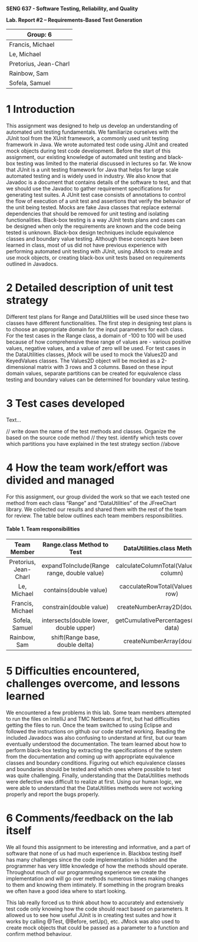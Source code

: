 **SENG 637 - Software Testing, Reliability, and Quality**

**Lab. Report \#2 – Requirements-Based Test Generation**

| Group: 6      |
|-----------------|
| Francis, Michael                |   
| Le, Michael              |   
| Pretorius, Jean-Charl               |   
| Rainbow, Sam                |
| Sofela, Samuel                |  

# 1 Introduction

This assignment was designed to help us develop an understanding of automated unit testing fundamentals. We familiarize ourselves with the JUnit tool from the XUnit framework, a commonly used unit testing framework in Java. We wrote automated test code using JUnit and created mock objects during test code development.
Before the start of this assignment, our existing knowledge of automated unit testing and black-box testing was limited to the material discussed in lectures so far. We know that JUnit is a unit testing framework for Java that helps for large scale automated testing and is widely used in industry. We also know that Javadoc is a document that contains details of the software to test, and that we should use the Javadoc to gather requirement specifications for generating test suites.
A JUnit test case consists of annotations to control the flow of execution of a unit test and assertions that verify the behavior of the unit being tested. Mocks are fake Java classes that replace external dependencies that should be removed for unit testing and isolating functionalities. Black-box testing is a way JUnit tests plans and cases can be designed when only the requirements are known and the code being tested is unknown. Black-box design techniques include equivalence classes and boundary value testing.
Although these concepts have been learned in class, most of us did not have previous experience with performing automated unit testing with JUnit, using JMock to create and use mock objects, or creating black-box unit tests based on requirements outlined in Javadocs.



# 2 Detailed description of unit test strategy

Different test plans for Range and DataUtilities will be used since these two classes have different functionalities. The first step in designing test plans is to choose an appropriate domain for the input parameters for each class. For the test cases in the Range class, a domain of -100 to 100 will be used because of how comprehensive these range of values are - various positive values, negative values, and a value of zero will be used. For test cases in the DataUtilities classes, jMock will be used to mock the Values2D and KeyedValues classes. The Values2D object will be mocked as a 2-dimensional matrix with 3 rows and 3 columns. Based on these input domain values, separate partitions can be created for equivalence class testing and boundary values can be determined for boundary value testing.

# 3 Test cases developed

Text…

// write down the name of the test methods and classes. Organize the based on
the source code method // they test. identify which tests cover which partitions
you have explained in the test strategy section //above

# 4 How the team work/effort was divided and managed

For this assignment, our group divided the work so that we each tested one method from each class “Range” and “DataUtilities” of the JFreeChart library. We collected our results and shared them with the rest of the team for review. The table below outlines each team members responsibilities.
#### **Table 1.** Team responsibilities
| Team Member           | Range.class Method to Test                 | DataUtilities.class Method to Test              |
|:---------------------:|:------------------------------------------:|:-----------------------------------------------:|
| Pretorius, Jean-Charl | expandToInclude(Range range, double value) | calculateColumnTotal(Values2D data, int column) |
| Le, Michael           | contains(double value)                     | cacculateRowTotal(Values2D data, int row)       |
| Francis, Michael      | constrain(double value)                    | createNumberArray2D(double[][] data)            |
| Sofela, Samuel        | intersects(double lower, double upper)     | getCumulativePercentages(KeyedValues data)      |
| Rainbow, Sam          | shift(Range base, double delta)            | createNumberArray(double[] data)                |

# 5 Difficulties encountered, challenges overcome, and lessons learned

We encountered a few problems in this lab. Some team members attempted to run the files on IntelliJ and TMC Netbeans at first, but had difficulties getting the files to run. Once the team switched to using Eclipse and followed the instructions on github our code started working.
Reading the included Javadocs was also confusing to understand at first, but our team eventually understood the documentation.
The team learned about how to perform black-box testing by extracting the specifications of the system from the documentation and coming up with appropriate equivalence classes and boundary conditions. Figuring out which equivalence classes and boundaries should be tested and which ones where possible to test was quite challenging. 
Finally, understanding that the DataUtilities methods were defective was difficult to realize at first. Using our human logic, we were able to understand that the DataUtilities methods were not working properly and report the bugs properly.


# 6 Comments/feedback on the lab itself

We all found this assignment to be interesting and informative, and a part of software that none of us had much experience in. Blackbox testing itself has many challenges since the code implementation is hidden and the programmer has very little knowledge of how the methods should operate. Throughout much of our programmuing experience we create the implementation and will go over methods numerous times making changes to them and knowing them intimately. If something in the program breaks we often have a good idea where to start looking.

This lab really forced us to think about how to accurately and extensively test code only knowing how the code should react based on parameters. It allowed us to see how useful JUnit is in creating test suites and how it works by calling @Test, @Before, setUp(), etc. JMock was also used to create mock objects that could be passed as a parameter to a function and confirm method behaviour.
